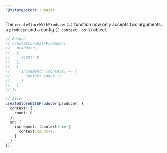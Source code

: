 ```yaml
---
'@xstate/store': major
---
```


The `createStoreWithProducer(…)` function now only accepts two arguments: a `producer` and a config (`{ context, on }`) object.

```ts
// Before
// createStoreWithProducer(
//   producer,
//   {
//     count: 0
//   },
//   {
//     increment: (context) => {
//       context.count++;
//     }
//   }
// );

// After
createStoreWithProducer(producer, {
  context: {
    count: 0
  },
  on: {
    increment: (context) => {
      context.count++;
    }
  }
});
```
